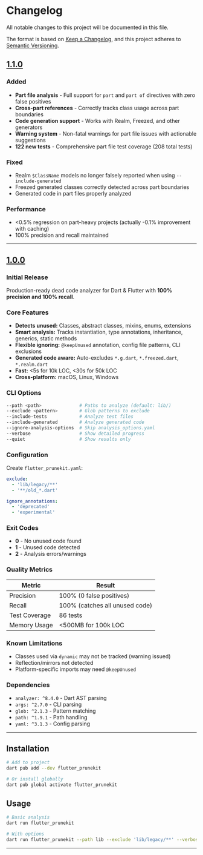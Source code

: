 # Changelog

All notable changes to this project will be documented in this file.

The format is based on [Keep a Changelog](https://keepachangelog.com/en/1.0.0/),
and this project adheres to [Semantic Versioning](https://semver.org/spec/v2.0.0.html).

## [1.1.0]

### Added

- **Part file analysis** - Full support for `part` and `part of` directives with zero false positives
- **Cross-part references** - Correctly tracks class usage across part boundaries
- **Code generation support** - Works with Realm, Freezed, and other generators
- **Warning system** - Non-fatal warnings for part file issues with actionable suggestions
- **122 new tests** - Comprehensive part file test coverage (208 total tests)

### Fixed

- Realm `$ClassName` models no longer falsely reported when using `--include-generated`
- Freezed generated classes correctly detected across part boundaries
- Generated code in part files properly analyzed

### Performance

- <0.5% regression on part-heavy projects (actually -0.1% improvement with caching)
- 100% precision and recall maintained

---

## [1.0.0]

### Initial Release

Production-ready dead code analyzer for Dart & Flutter with **100% precision and 100% recall**.

### Core Features

- **Detects unused:** Classes, abstract classes, mixins, enums, extensions
- **Smart analysis:** Tracks instantiation, type annotations, inheritance, generics, static methods
- **Flexible ignoring:** `@keepUnused` annotation, config file patterns, CLI exclusions
- **Generated code aware:** Auto-excludes `*.g.dart`, `*.freezed.dart`, `*.realm.dart`
- **Fast:** <5s for 10k LOC, <30s for 50k LOC
- **Cross-platform:** macOS, Linux, Windows

### CLI Options

```bash
--path <path>              # Paths to analyze (default: lib/)
--exclude <pattern>        # Glob patterns to exclude
--include-tests            # Analyze test files
--include-generated        # Analyze generated code
--ignore-analysis-options  # Skip analysis_options.yaml
--verbose                  # Show detailed progress
--quiet                    # Show results only
```

### Configuration

Create `flutter_prunekit.yaml`:

```yaml
exclude:
  - 'lib/legacy/**'
  - '**/old_*.dart'

ignore_annotations:
  - 'deprecated'
  - 'experimental'
```

### Exit Codes

- **0** - No unused code found
- **1** - Unused code detected
- **2** - Analysis errors/warnings

### Quality Metrics

| Metric | Result |
|--------|--------|
| Precision | 100% (0 false positives) |
| Recall | 100% (catches all unused code) |
| Test Coverage | 86 tests |
| Memory Usage | <500MB for 100k LOC |

### Known Limitations

- Classes used via `dynamic` may not be tracked (warning issued)
- Reflection/mirrors not detected
- Platform-specific imports may need `@keepUnused`

### Dependencies

- `analyzer: ^8.4.0` - Dart AST parsing
- `args: ^2.7.0` - CLI parsing
- `glob: ^2.1.3` - Pattern matching
- `path: ^1.9.1` - Path handling
- `yaml: ^3.1.3` - Config parsing

---

## Installation

```bash
# Add to project
dart pub add --dev flutter_prunekit

# Or install globally
dart pub global activate flutter_prunekit
```

## Usage

```bash
# Basic analysis
dart run flutter_prunekit

# With options
dart run flutter_prunekit --path lib --exclude 'lib/legacy/**' --verbose
```

---

[1.1.0]: https://github.com/furkanvatandas/flutter_prunekit/releases/tag/v1.1.0
[1.0.0]: https://github.com/furkanvatandas/flutter_prunekit/releases/tag/v1.0.0
